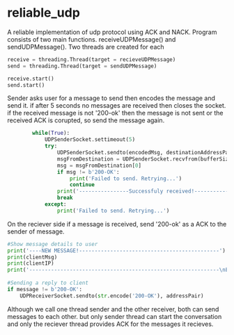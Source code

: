 # reliable_udp
A reliable implementation of udp protocol using ACK and NACK. Program consists of two main functions. receiveUDPMessage() and sendUDPMessage().
Two threads are created for each 
```python
receive = threading.Thread(target = recieveUDPMessage)
send = threading.Thread(target = sendUDPMessage)

receive.start()
send.start()
```
Sender asks user for a message to send then encodes the message and send it. if after 5 seconds no messages are received then closes the socket. if the received message is not '200-ok' then the message is not sent or the received ACK is corupted, so send the message again.
```python
        while(True):
            UDPSenderSocket.settimeout(5)
            try:
                UDPSenderSocket.sendto(encodedMsg, destinationAddressPair)
                msgFromDestination = UDPSenderSocket.recvfrom(bufferSize)
                msg = msgFromDestination[0]
                if msg != b'200-OK':
                    print('Failed to send. Retrying...')
                    continue
                print('----------------Successfuly received!----------------\n')
                break
            except:
                print('Failed to send. Retrying...')
```
On the reciever side if a message is received, send '200-ok' as a ACK to the sender of message.
 ```python
 #Show message details to user
 print('----NEW MESSAGE!---------------------------------------------')
 print(clientMsg)
 print(clientIP)
 print('-------------------------------------------------------------\nEnter your message tosend:\n')
        
 #Sending a reply to client
 if message != b'200-OK':
     UDPReceiverSocket.sendto(str.encode('200-OK'), addressPair)
 ```
 Although we call one thread sender and the other receiver, both can send messages to each other. but only sender thread can start the conversation and only the reciever thread provides ACK for the messages it recieves.
